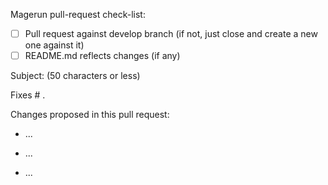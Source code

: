 Magerun pull-request check-list:

- [ ] Pull request against develop branch (if not, just close and create a new one against it)
- [ ] README.md reflects changes (if any)

Subject: (50 characters or less)

Fixes # .

Changes proposed in this pull request:

- ...

- ...

- ...
